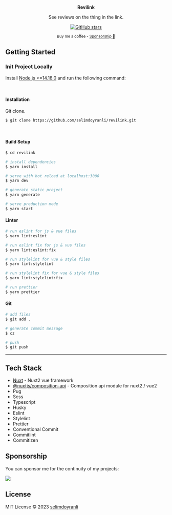 <br>

<p align="center">
<b>Revilink</b>
</p>

<p align="center">
See reviews on the thing in the link.
</p>

<p align="center">
<a href="https://github.com/selimdoyranli/revilink" target="__blank"><img alt="GitHub stars" src="https://img.shields.io/github/stars/selimdoyranli/revilink?style=social"></a>
</p>

<div align="center">
<sub>Buy me a coffee - <a href="https://www.buymeacoffee.com/selimdoyranli">Sponsorship 💖</a></sub><br>
</div>

## Getting Started

### Init Project Locally

Install [Node.js >=14.18.0](https://nodejs.org/) and run the following command:

&nbsp;

#### Installation

Git clone.

```bash
$ git clone https://github.com/selimdoyranli/revilink.git
```

&nbsp;

#### Build Setup

```bash
$ cd revilink

# install dependencies
$ yarn install

# serve with hot reload at localhost:3000
$ yarn dev

# generate static project
$ yarn generate

# serve production mode
$ yarn start

```

#### Linter

```bash
# run eslint for js & vue files
$ yarn lint:eslint

# run eslint fix for js & vue files
$ yarn lint:eslint:fix

# run stylelint for vue & style files
$ yarn lint:stylelint

# run stylelint fix for vue & style files
$ yarn lint:stylelint:fix

# run prettier
$ yarn prettier

```

#### Git

```bash
# add files
$ git add .

# generate commit message
$ cz

# push
$ git push

```

---

## Tech Stack

- [Nuxt](https://nuxtjs.org) - Nuxt2 vue framework
- [@nuxtjs/composition-api](https://composition-api.nuxtjs.org) - Composition api module for nuxt2 / vue2
- Pug
- Scss
- Typescript
- Husky
- Eslint
- Stylelint
- Prettier
- Conventional Commit
- Commitlint
- Commitizen

## Sponsorship

You can sponsor me for the continuity of my projects:

<p align="left">
  <a href="https://buymeacoffee.com/selimdoyranli">
    <img src='https://www.buymeacoffee.com/assets/img/custom_images/yellow_img.png'/>
  </a>
</p>

## License

MIT License © 2023 [selimdoyranli](https://github.com/selimdoyranli)
